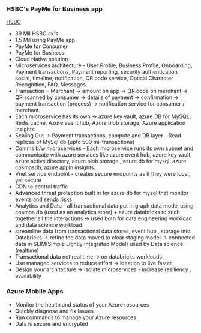 ### HSBC's PayMe for Business app
[HSBC](https://www.youtube.com/watch?v=KEYqG0IcUy8&list=PLXtHYVsvn_b_v4EKljH6dGo9qJ7JjItWL&index=26)

* 39 Mil HSBC cx's
* 1.5 Mil using PayMe app
* PayMe for Consumer
* PayMe for Business
* Cloud Native solution
* Microservices architecture - User Profile, Business Profile, Onboarding, Payment transactions, Payment reporting, security authentication, social, timeline, notification, QR code service, Optical Character Recognition, FAQ, Messages
* Transaction = Merchant -> amount on app -> QR code on merchant -> QR scanned by consumer -> details of payment -> confirmation -> payment transaction (process) -> notification service for consumer / merchant.
* Each microservice has its own -> azure key vault, azure DB for MySQL, Redis cache, Azure event hub, Azure blob storage, Azure application insights
* Scaling Out -> Payment transactions, compute and DB layer - Read replicas of MySql db (upto 500 mil transactions)
* Comms b/w microservices - Each microservice runs its own subnet and communicate with azure services like azure event hub, azure key vault, azure active directory, azure blob storage , azure db for mysql, azure cosmosdb, azure appln insights.
* Vnet service endpoint - creates secure endpoints as if they were local, yet secure
* CDN to control traffic
* Advanced threat protection built in for azure db for mysql that monitor events and sends risks
* Analytics and Data - all transactional data put in graph data model using cosmos db (used as an analytics store) + azure databricks to stich together all the interactions -> used both for data engineering workload and data science workload
* streamline data from transactional data stores, event hub , storage into Databricks -> refine the data moved to clear staging model -> connected data in SLIM(Simple Lightly Integrated Model) used by Data science (realtime)
* Transactional data not real time -> on databricks workloads
* Use managed services to reduce effort -> ideation to live faster
* Design your architecture -> isolate microservices - increase resiliency , availability

### Azure Mobile Apps 
* Monitor the health and status of your Azure resources
* Quickly diagnose and fix issues
* Run commands to manage your Azure resources
* Data is secure and encrypted
